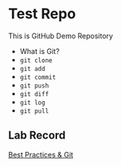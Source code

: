 # Test Repo

This is GitHub Demo Repository

- What is Git?
- `git clone`
- `git add`
- `git commit`
- `git push`
- `git diff`
- `git log`
- `git pull`

## Lab Record
[Best Practices & Git](https://drive.google.com/file/d/1OOwnqw9hoa72vWI67_RdaAYJJ8KZ1gwZ/view?usp=sharing)
